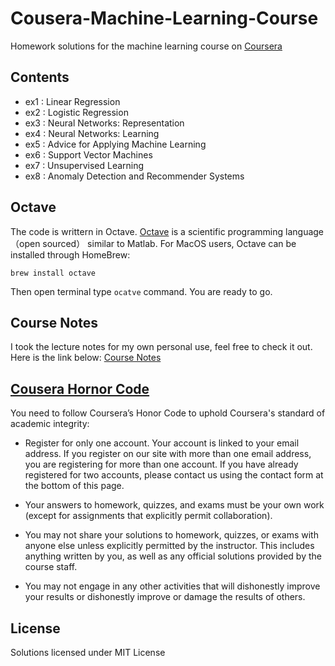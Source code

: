 # Cousera-Machine-Learning-Course

Homework solutions for the machine learning course on [Coursera](https://www.coursera.org/learn/machine-learning)

## Contents

- ex1 : Linear Regression 
- ex2 : Logistic Regression
- ex3 : Neural Networks: Representation
- ex4 : Neural Networks: Learning
- ex5 : Advice for Applying Machine Learning
- ex6 : Support Vector Machines
- ex7 : Unsupervised Learning
- ex8 : Anomaly Detection and Recommender Systems

## Octave

The code is writtern in Octave. [Octave](http://www.gnu.org/software/octave/) is a scientific programming language（open sourced） similar to Matlab. For MacOS users, Octave can be installed through HomeBrew:

```
brew install octave
```
Then open terminal type `ocatve` command. You are ready to go.

## Course Notes

I took the lecture notes for my own personal use, feel free to check it out. Here is the link below:
[Course Notes](http://xta0.github.io/blog/2017/09/12/ml-stanford/)

## [Cousera Hornor Code](https://learner.coursera.help/hc/en-us/articles/209818863-Coursera-Honor-Code)

You need to follow Coursera’s Honor Code to uphold Coursera's standard of academic integrity:

- Register for only one account. Your account is linked to your email address. If you register on our site with more than one email address, you are registering for more than one account. If you have already registered for two accounts, please contact us using the contact form at the bottom of this page.

- Your answers to homework, quizzes, and exams must be your own work (except for assignments that explicitly permit collaboration).

- You may not share your solutions to homework, quizzes, or exams with anyone else unless explicitly permitted by the instructor. This includes anything written by you, as well as any official solutions provided by the course staff.

- You may not engage in any other activities that will dishonestly improve your results or dishonestly improve or damage the results of others.


## License

Solutions licensed under MIT License
